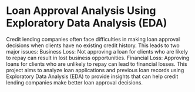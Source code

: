 <h1>Loan Approval Analysis Using Exploratory Data Analysis (EDA)</h1>

Credit lending companies often face difficulties in making loan approval decisions when clients have no existing credit history. This leads to two major issues:
Business Loss: Not approving a loan for clients who are likely to repay can result in lost business opportunities.
Financial Loss: Approving loans for clients who are unlikely to repay can lead to financial losses.
This project aims to analyze loan applications and previous loan records using Exploratory Data Analysis (EDA) to provide insights that can help credit lending companies make better loan approval decisions.
